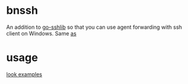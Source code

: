 # bnssh
An addition to [go-sshlib](https://github.com/blacknon/go-sshlib) so that you can use agent forwarding with ssh client on Windows. Same [as](https://github.com/blacknon/go-sshlib/pull/31)
# usage
[look examples](https://github.com/abakum/bnssh/tree/main/examples)
